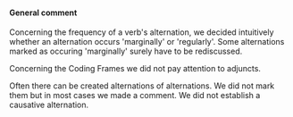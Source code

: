 #### General comment

Concerning the frequency of a verb's alternation, we decided intuitively whether
an alternation occurs 'marginally' or 'regularly'. Some alternations marked as
occuring 'marginally' surely have to be rediscussed.

Concerning the Coding Frames we did not pay attention to adjuncts.

Often there can be created alternations of alternations. We did not mark them but in most cases we made a comment.
We did not establish a causative alternation.
